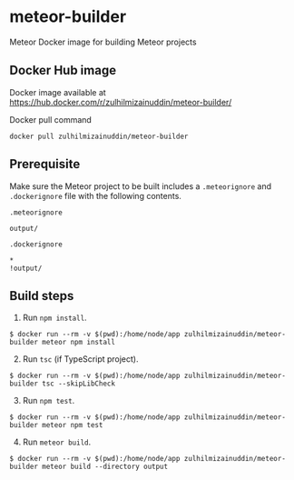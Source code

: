 # meteor-builder

Meteor Docker image for building Meteor projects

## Docker Hub image

Docker image available at https://hub.docker.com/r/zulhilmizainuddin/meteor-builder/

Docker pull command
```
docker pull zulhilmizainuddin/meteor-builder
```

## Prerequisite

Make sure the Meteor project to be built includes a `.meteorignore` and `.dockerignore` file with the following contents.

`.meteorignore`
```
output/
```

`.dockerignore`
```
*
!output/
```

## Build steps

1. Run `npm install`.

```
$ docker run --rm -v $(pwd):/home/node/app zulhilmizainuddin/meteor-builder meteor npm install
```

2. Run `tsc` (if TypeScript project).
```
$ docker run --rm -v $(pwd):/home/node/app zulhilmizainuddin/meteor-builder tsc --skipLibCheck
```

3. Run `npm test`.
```
$ docker run --rm -v $(pwd):/home/node/app zulhilmizainuddin/meteor-builder meteor npm test
```

4. Run `meteor build`.
```
$ docker run --rm -v $(pwd):/home/node/app zulhilmizainuddin/meteor-builder meteor build --directory output
```
